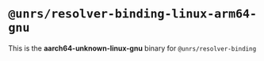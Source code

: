 # `@unrs/resolver-binding-linux-arm64-gnu`

This is the **aarch64-unknown-linux-gnu** binary for `@unrs/resolver-binding`
